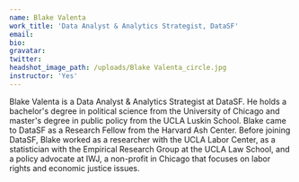 ```yaml
---
name: Blake Valenta
work_title: 'Data Analyst & Analytics Strategist, DataSF'
email:
bio:
gravatar:
twitter:
headshot_image_path: /uploads/Blake Valenta_circle.jpg
instructor: 'Yes'
---
```


Blake Valenta  is a Data Analyst & Analytics Strategist at DataSF. He holds a bachelor's degree in political science from the University of Chicago and master's degree in public policy from the UCLA Luskin School. Blake came to DataSF as a Research Fellow from the Harvard Ash Center. Before joining DataSF, Blake worked as a researcher with the UCLA Labor Center, as a statistician with the Empirical Research Group at the UCLA Law School, and a policy advocate at IWJ, a non-profit in Chicago that focuses on labor rights and economic justice issues.